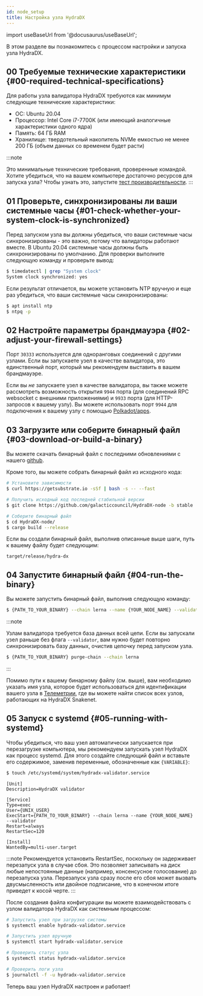 ```yaml
---
id: node_setup
title: Настройка узла HydraDX
---
```


import useBaseUrl from '@docusaurus/useBaseUrl';

В этом разделе вы познакомитесь с процессом настройки и запуска узла HydraDX.

## 00 Требуемые технические характеристики {#00-required-technical-specifications}

Для работы узла валидатора HydraDX требуются как минимум следующие технические характеристики:

* ОС: Ubuntu 20.04
* Процессор: Intel Core i7-7700K (или имеющий аналогичные характеристики одного ядра)
* Память: 64 ГБ RAM
* Хранилище: твердотельный накопитель NVMe емкостью не менее 200 ГБ (объем данных со временем будет расти)

:::note

Это минимальные технические требования, проверенные командой. Хотите убедиться, что на вашем компьютере достаточно ресурсов для запуска узла? Чтобы узнать это, запустите [тест производительности](/performance_benchmark).
:::


## 01 Проверьте, синхронизированы ли ваши системные часы {#01-check-whether-your-system-clock-is-synchronized}

Перед запуском узла вы должны убедиться, что ваши системные часы синхронизированы - это важно, потому что валидаторы работают вместе. В Ubuntu 20.04 системные часы должны быть синхронизированы по умолчанию. Для проверки выполните следующую команду и проверьте вывод:

```bash
$ timedatectl | grep "System clock"
System clock synchronized: yes
```

Если результат отличается, вы можете установить NTP вручную и еще раз убедиться, что ваши системные часы синхронизированы:

```bash
$ apt install ntp
$ ntpq -p
```

## 02 Настройте параметры брандмауэра {#02-adjust-your-firewall-settings}
Порт `30333` используется для одноранговых соединений с другими узлами. Если вы запускаете узел в качестве валидатора, это единственный порт, который мы рекомендуем выставить в вашем брандмауэре.

Если вы *не* запускаете узел в качестве валидатора, вы также можете рассмотреть возможность открытия `9944` порта (для соединений RPC websocket с внешними приложениями) и `9933` порта (для HTTP-запросов к вашему узлу). Вы можете использовать порт `9944` для подключения к вашему узлу с помощью [Polkadot/apps](/polkadotjs_apps_local).

## 03 Загрузите или соберите бинарный файл {#03-download-or-build-a-binary}
Вы можете скачать бинарный файл с последними обновлениями с нашего [github](https://github.com/galacticcouncil/HydraDX-node/releases).

Кроме того, вы можете собрать бинарный файл из исходного кода:

```bash
# Установите зависимости
$ curl https://getsubstrate.io -sSf | bash -s -- --fast

# Получить исходный код последней стабильной версии
$ git clone https://github.com/galacticcouncil/HydraDX-node -b stable

# Соберите бинарный файл
$ cd HydraDX-node/
$ cargo build --release
```

Если вы создали бинарный файл, выполнив описанные выше шаги, путь к вашему файлу будет следующим:
```
target/release/hydra-dx
```

## 04 Запустите бинарный файл {#04-run-the-binary}
Вы можете запустить бинарный файл, выполнив следующую команду:

```bash
$ {PATH_TO_YOUR_BINARY} --chain lerna --name {YOUR_NODE_NAME} --validator
```

:::note

Узлам валидатора требуется база данных всей цепи. Если вы запускали узел раньше без флага `--validator`, вам нужно будет повторно синхронизировать базу данных, очистив цепочку перед запуском узла.
```bash
$ {PATH_TO_YOUR_BINARY} purge-chain --chain lerna
```

:::

Помимо пути к вашему бинарному файлу (см. выше), вам необходимо указать имя узла, которое будет использоваться для идентификации вашего узла в [Телеметрии](https://telemetry.hydradx.io/#/HydraDX%20Snakenet%20Gen2), где вы можете найти список всех узлов, работающих на HydraDX Snakenet.

## 05 Запуск с systemd {#05-running-with-systemd}
Чтобы убедиться, что ваш узел автоматически запускается при перезагрузке компьютера, мы рекомендуем запускать узел HydraDX как процесс systemd. Для этого создайте следующий файл и вставьте его содержимое, заменив переменные, обозначенные как `{VARIABLE}`:

```bash
$ touch /etc/systemd/system/hydradx-validator.service
```

```
[Unit]
Description=HydraDX validator

[Service]
Type=exec
User={UNIX_USER}
ExecStart={PATH_TO_YOUR_BINARY} --chain lerna --name {YOUR_NODE_NAME} --validator
Restart=always
RestartSec=120

[Install]
WantedBy=multi-user.target
```

:::note
Рекомендуется установить RestartSec, поскольку он задерживает перезапуск узла в случае сбоя. Это позволяет записывать на диск любые непостоянные данные (например, консенсусное голосование) до перезапуска узла. Перезапуск узла сразу после его сбоя может вызвать двусмысленность или двойное подписание, что в конечном итоге приведет к косой черте.
:::

После создания файла конфигурации вы можете взаимодействовать с узлом валидатора HydraDX как системным процессом:
```bash
# Запустить узел при загрузке системы
$ systemctl enable hydradx-validator.service

# Запустить узел вручную
$ systemctl start hydradx-validator.service

# Проверить статус узла
$ systemctl status hydradx-validator.service

# Проверить логи узла
$ journalctl -f -u hydradx-validator.service
```

Теперь ваш узел HydraDX настроен и работает!
